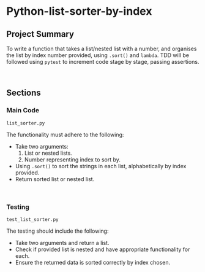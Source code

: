 # Python-list-sorter-by-index

## Project Summary

To write a function that takes a list/nested list with a number, and organises the list by index number provided, using `.sort()` and `lambda`.
TDD will be followed using `pytest` to increment code stage by stage, passing assertions.

<br>

## Sections

### Main Code

`list_sorter.py`

The functionality must adhere to the following:

- Take two arguments:
  1. List or nested lists.
  2. Number representing index to sort by.
- Using `.sort()` to sort the strings in each list, alphabetically by index provided.
- Return sorted list or nested list.


<br>

### Testing

`test_list_sorter.py`

The testing should include the following:

- Take two arguments and return a list.
- Check if provided list is nested and have appropriate functionality for each.
- Ensure the returned data is sorted correctly by index chosen.

<br>

